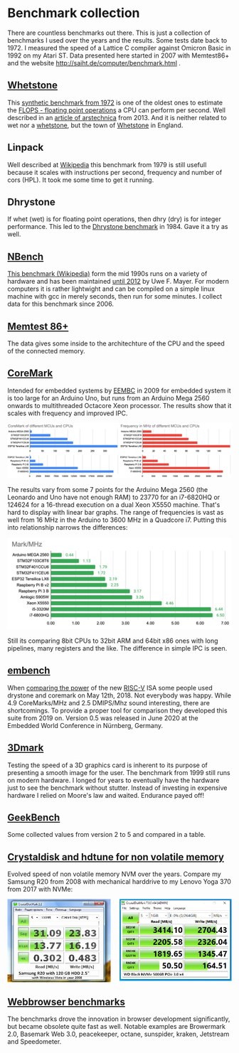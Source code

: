 # Benchmark collection

There are countless benchmarks out there. This is just a collection of benchmarks I used over the years and the results. Some tests date back to 1972. I measured the speed of a Lattice C compiler against Omicron Basic in 1992 on my Atari ST. Data presented here started in 2007 with Memtest86+ and the website http://saiht.de/computer/benchmark.html .

## [Whetstone](whetstone)

This [synthetic benchmark from 1972](https://en.wikipedia.org/wiki/Whetstone_(benchmark)) is one of the oldest ones to estimate the [FLOPS - floating point operations](https://en.wikipedia.org/wiki/FLOPS) a CPU can perform per second. Well described in an [article of arstechnica](https://arstechnica.com/information-technology/2013/05/native-level-performance-on-the-web-a-brief-examination-of-asm-js/2/) from 2013. And it is neither related to wet nor a [whetstone](https://en.wikipedia.org/wiki/Sharpening_stone), but the town of [Whetstone](https://en.wikipedia.org/wiki/Whetstone,_Leicestershire) in England.

## Linpack

Well described at [Wikipedia](https://en.wikipedia.org/wiki/LINPACK_benchmarks) this benchmark from 1979 is still usefull because it scales with instructions per second, frequency and number of cors (HPL). It took me some time to get it running.

## Dhrystone

If whet (wet) is for floating point operations, then dhry (dry) is for integer performance. This led to the [Dhrystone benchmark](https://en.wikipedia.org/wiki/Dhrystone) in 1984. Gave it a try as well. 

## [NBench](nbench)

[This benchmark (Wikipedia)](https://en.wikipedia.org/wiki/NBench) form the mid 1990s runs on a variety of hardware and has been maintained [until 2012](http://www.math.utah.edu/~mayer/linux/bmark.html) by Uwe F. Mayer. For modern computers it is rather lightwight and can be compiled on a simple linux machine with gcc in merely seconds, then run for some minutes. I collect data for this benchmark since 2006.

## [Memtest 86+](memtest86)

The data gives some inside to the architechture of the CPU and the speed of the connected memory.

## [CoreMark](CoreMark)

Intended for embedded systems by [EEMBC](https://github.com/eembc/coremark) in 2009 for embedded system it is too large for an Arduino Uno, but runs from an Arduino Mega 2560 onwards to multithreaded Octacore Xeon processor. The results show that it scales with frequency and improved IPC.

![Results 2020](mix/coremark2020.png)

The results vary from some 7 points for the Arduino Mega 2560 (the Leonardo and Uno have not enough RAM) to 23770 for an i7-6820HQ or 124624 for a 16-thread execution on a dual Xeon X5550 machine. That's hard to display with linear bar graphs. The range of frequencies is vast as well from 16 MHz in the Arduino to 3600 MHz in a Quadcore i7. Putting this into relationship narrows the differences:

![Results 2020](mix/coremark-mhz.png)

Still its comparing 8bit CPUs to 32bit ARM and 64bit x86 ones with long pipelines, many registers and the like. The difference in simple IPC is seen.

## [embench](embench)

When [comparing the power](https://content.riscv.org/wp-content/uploads/2019/06/9.25-Embench-RISC-V-Workshop-Patterson-v3.pdf) of the new [RISC-V](https://en.wikipedia.org/wiki/RISC-V) ISA some people used drystone and coremark on May 12th, 2018. Not everybody was happy. While 4.9 CoreMarks/MHz and 2.5 DMIPS/Mhz sound interesting, there are shortcomings. To provide a proper tool for comparison they developed this suite from 2019 on. Version 0.5 was released  in June 2020 at the Embedded World Conference in Nürnberg, Germany.

## [3Dmark](3Dmark)

Testing the speed of a 3D graphics card is inherent to its purpose of presenting a smooth image for the user. The benchmark from 1999 still runs on modern hardware. I longed for years to eventually have the hardware just to see the benchmark without stutter. Instead of investing in expensive hardware I relied on Moore's law and waited. Endurance payed off!

## [GeekBench](geekbench)

Some collected values from version 2 to 5 and compared in a table.

## [Crystaldisk and hdtune for non volatile memory](nvm)

Evolved speed of non volatile memory NVM over the years. Compare my Samsung R20 from 2008 with mechanical harddrive to my Lenovo Yoga 370 from 2017 with NVMe:

<img src="nvm/wd_black_500GB.png" width="50%" align="right">
<img src="nvm/CoreDuo.jpg" width="46%">

## [Webbrowser benchmarks](browserbench)

The benchmarks drove the innovation in browser development significantly, but became obsolete quite fast as well. Notable examples are Browermark 2.0, Basemark Web 3.0, peacekeeper, octane, sunspider, kraken, Jetstream and Speedometer.

